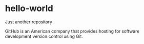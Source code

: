 # hello-world
Just another  repository


GitHub is an American company that provides hosting
for software development version control using Git.
